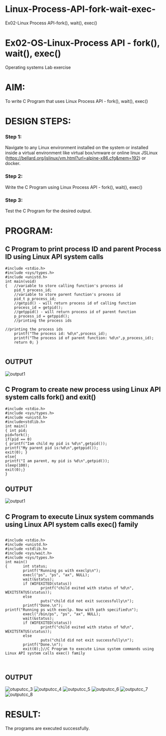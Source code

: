 # Linux-Process-API-fork-wait-exec-
Ex02-Linux Process API-fork(), wait(), exec()
# Ex02-OS-Linux-Process API - fork(), wait(), exec()
Operating systems Lab exercise

# AIM:
To write C Program that uses Linux Process API - fork(), wait(), exec()

# DESIGN STEPS:

### Step 1:

Navigate to any Linux environment installed on the system or installed inside a virtual environment like virtual box/vmware or online linux JSLinux (https://bellard.org/jslinux/vm.html?url=alpine-x86.cfg&mem=192) or docker.

### Step 2:

Write the C Program using Linux Process API - fork(), wait(), exec()

### Step 3:

Test the C Program for the desired output. 

# PROGRAM:

## C Program to print process ID and parent Process ID using Linux API system calls
```
#include <stdio.h>
#include <sys/types.h>
#include <unistd.h>
int main(void)
{	//variable to store calling function's process id
	pid_t process_id;
	//variable to store parent function's process id
	pid_t p_process_id;
	//getpid() - will return process id of calling function
	process_id = getpid();
	//getppid() - will return process id of parent function
	p_process_id = getppid();
	//printing the process ids

//printing the process ids
	printf("The process id: %d\n",process_id);
	printf("The process id of parent function: %d\n",p_process_id);
	return 0; }


```
## OUTPUT
![output1](https://github.com/user-attachments/assets/46e52070-e7c3-454c-b11d-7c795a66256a)











## C Program to create new process using Linux API system calls fork() and exit()

```
#include <stdio.h>
#include <sys/types.h>
#include <unistd.h>
#include<stdlib.h>
int main()
{ int pid; 
pid=fork(); 
if(pid == 0) 
{ printf("Iam child my pid is %d\n",getpid()); 
printf("My parent pid is:%d\n",getppid()); 
exit(0); } 
else{ 
printf("I am parent, my pid is %d\n",getpid()); 
sleep(100); 
exit(0);} 
}
```











## OUTPUT

![output1](https://github.com/user-attachments/assets/3047e012-f4f4-4e2e-9394-d22552a6ffff)






## C Program to execute Linux system commands using Linux API system calls exec() family

```

#include <stdio.h>
#include <unistd.h>
#include <stdlib.h>
#include <sys/wait.h>
#include <sys/types.h>
int main()
{       int status;
        printf("Running ps with execlp\n");
        execl("ps", "ps", "ax", NULL);
        wait(&status);
        if (WIFEXITED(status))
                printf("child exited with status of %d\n", WEXITSTATUS(status));
        else
                puts("child did not exit successfully\n");
        printf("Done.\n");
printf("Running ps with execlp. Now with path specified\n");
        execl("/bin/ps", "ps", "ax", NULL);
        wait(&status);
        if (WIFEXITED(status))
                printf("child exited with status of %d\n", WEXITSTATUS(status));
        else
                puts("child did not exit successfully\n");
        printf("Done.\n");
        exit(0);}//C Program to execute Linux system commands using Linux API system calls exec() family



```

## OUTPUT

![otuputcc_3](https://github.com/user-attachments/assets/40999526-3bc4-420b-a91a-3747791b7ab3)
![outputcc_4](https://github.com/user-attachments/assets/cd545bb0-4216-4a9b-9288-e48418f68505)
![outputcc_5](https://github.com/user-attachments/assets/3d76fc49-ab62-4ac7-8078-d3b7d4f7b839)
![outputcc_6](https://github.com/user-attachments/assets/ea77263d-30f8-4da6-a7f3-368dfde32bd6)
![outputcc_7](https://github.com/user-attachments/assets/224729d5-e841-40eb-a902-bf1219b05950)
![outputcc_8](https://github.com/user-attachments/assets/bf2301ed-aae9-4626-b44f-25e8c08d8097)

# RESULT:
The programs are executed successfully.

